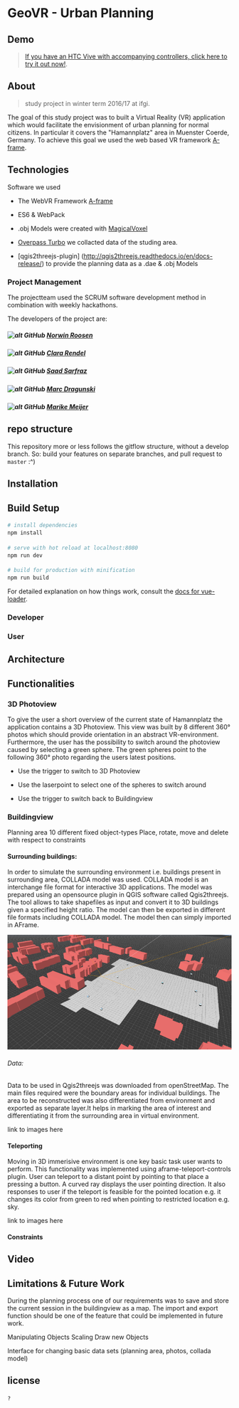 # GeoVR - Urban Planning

## Demo
> [If you have an HTC Vive with accompanying controllers, click here to try it out now!](https://crend02.github.io/GeoVR).

## About
> study project in winter term 2016/17 at ifgi.



The goal of this study project was to built a Virtual Reality (VR) application which would facilitate the envisionment of urban planning for normal citizens. In particular it covers the "Hamannplatz" area in Muenster Coerde, Germany. To achieve this goal we used the web based VR framework [A-frame](https://aframe.io/).




## Technologies

Software we used 

* The WebVR Framework [A-frame](https://aframe.io/)

* ES6 & WebPack
 
* .obj Models were created with [MagicalVoxel](https://ephtracy.github.io/)

* [Overpass Turbo](https://overpass-turbo.eu/) we collacted data of the studing area.

* [qgis2threejs-plugin] (http://qgis2threejs.readthedocs.io/en/docs-release/) to provide the planning data as a .dae & .obj Models



### Project Management

The projectteam used the SCRUM software development method in combination with weekly hackathons. 

The developers of the project are:
##### ![alt GitHub](http://i.imgur.com/0o48UoR.png") [Norwin Roosen](https://github.com/noerw)
##### ![alt GitHub](http://i.imgur.com/0o48UoR.png") [Clara Rendel](https://github.com/crend02)
##### ![alt GitHub](http://i.imgur.com/0o48UoR.png") [Saad Sarfraz](https://github.com/saadsarfrazz)
##### ![alt GitHub](http://i.imgur.com/0o48UoR.png") [Marc Dragunski](https://github.com/mdragunski)
##### ![alt GitHub](http://i.imgur.com/0o48UoR.png") [Marike Meijer](https://github.com/marikemau)

## repo structure
This repository more or less follows the gitflow structure, without a develop branch.
So: build your features on separate branches, and pull request to `master` :^)

## Installation

## Build Setup

``` bash
# install dependencies
npm install

# serve with hot reload at localhost:8080
npm run dev

# build for production with minification
npm run build
```

For detailed explanation on how things work, consult the [docs for vue-loader](http://vuejs.github.io/vue-loader).



### Developer

### User

## Architecture

## Functionalities

### 3D Photoview

To give the user a short overview of the current state of Hamannplatz the application contains a 3D Photoview. This view was built by 8 different 360° photos which should provide orientation in an abstract VR-environment. Furthermore, the user has the possibility to switch around the photoview caused by selecting a green sphere. The green spheres point to the following  360° photo regarding the users latest positions.   

* Use the trigger to switch to 3D Photoview

* Use the laserpoint to select one of the spheres to switch around 

* Use the trigger to switch back to Buildingview


### Buildingview

Planning area
10 different fixed object-types
Place, rotate, move and delete with respect to constraints
#### Surrounding buildings:
In order to simulate the surrounding environment i.e. buildings present in surrounding area, COLLADA model was used. COLLADA model is an interchange file format for interactive 3D applications.
The model was prepared using an opensource plugin in QGIS software called Qgis2threejs. The tool allows to take shapefiles as input and convert it to 3D buildings given a specified height ratio.
The model can then be exported in different file formats including COLLADA model. The model then can simply imported in AFrame.


![functionality](images_documentation/aoi.png)

###### Data:
Data to be used in Qgis2threejs was downloaded from openStreetMap. The main files required were the boundary areas for individual buildings. The area to be reconstructed was also differentiated from environment and exported as separate layer.It helps in marking the area of interest and differentiating it from the surrounding area in virtual environment.

link to images here
#### Teleporting
Moving in 3D immerisive environment is one key basic task user wants to perform. This functionality was implemented using aframe-teleport-controls plugin. User can teleport to a distant point by pointing to that place a pressing a button.
A curved ray displays the user pointing direction. It also responses to user if the teleport is feasible for the pointed location e.g. it changes its color from green to red when pointing to restricted location e.g. sky.

link to images here

#### Constraints


## Video

## Limitations & Future Work

During the planning process one of our requirements was to save and store the current session in the buildingview as a map. The import and export function should be one of the feature that could be implemented in future work.

Manipulating Objects
Scaling
Draw new Objects

Interface for changing basic data sets (planning area, photos, collada model)


## license
`?`
